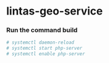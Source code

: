 # lintas-geo-service
### Run the command build  
```bash
# systemctl daemon-reload
# systemctl start php-server
# systemctl enable php-server
```